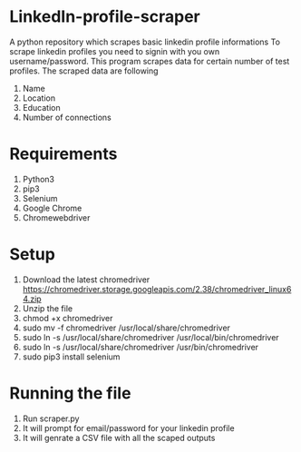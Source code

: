 # LinkedIn-profile-scraper
A python repository which scrapes basic linkedin profile informations
To scrape linkedin profiles you need to signin with you own username/password. This program scrapes data for certain number of test profiles.
The scraped data are following
  1. Name
  2. Location
  3. Education
  4. Number of connections
  
# Requirements

  1. Python3 
  2. pip3
  3. Selenium
  4. Google Chrome
  5. Chromewebdriver

# Setup

1. Download the latest chromedriver
  https://chromedriver.storage.googleapis.com/2.38/chromedriver_linux64.zip
2. Unzip the file
3. chmod +x chromedriver
4. sudo mv -f chromedriver /usr/local/share/chromedriver
5. sudo ln -s /usr/local/share/chromedriver /usr/local/bin/chromedriver
6. sudo ln -s /usr/local/share/chromedriver /usr/bin/chromedriver
7. sudo pip3 install selenium

# Running the file
1. Run scraper.py
2. It will prompt for email/password for your linkedin profile
3. It will genrate a CSV file with all the scaped outputs
